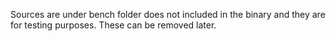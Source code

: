 Sources are under bench folder does not included in the binary and they are for testing purposes.
These can be removed later.
